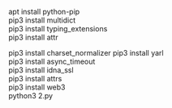 apt install python-pip<br>
pip3 install multidict<br>
pip3 install typing_extensions<br>
pip3 install attr<br>  

pip3 install charset_normalizer
pip3 install yarl<br>
pip3 install async_timeout<br>
pip3 install idna_ssl<br>
pip3 install attrs<br>
pip3 install web3<br>
python3 2.py<br>
